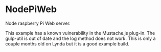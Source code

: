 # NodePiWeb
Node raspberry Pi Web server. 

This example has a known vulnerability in the Mustache.js plug-in. 
The gulp-util is out of date and the log method does not work. This is only a couple months 
old on Lynda but it is a good example build. 
 
